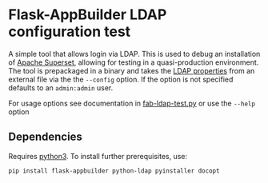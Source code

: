 # Flask-AppBuilder LDAP configuration test

A simple tool that allows login via LDAP. This is used to debug an installation of [Apache Superset](https://superset.incubator.apache.org), allowing for testing in a quasi-production environment. The tool is prepackaged in a binary and takes the [LDAP properties](https://flask-appbuilder.readthedocs.io/en/latest/security.html#authentication-ldap) from an external file via the the `--config` option. If the option is not specified defaults to an `admin:admin` user.

For usage options see documentation in [fab-ldap-test.py](https://github.com/mapto/Flask-AppBuilder-LDAP-test/blob/master/fab-ldap-test.py) or use the `--help` option

## Dependencies

Requires [python3](https://www.python.org/downloads/). To install further prerequisites, use:

    pip install flask-appbuilder python-ldap pyinstaller docopt
